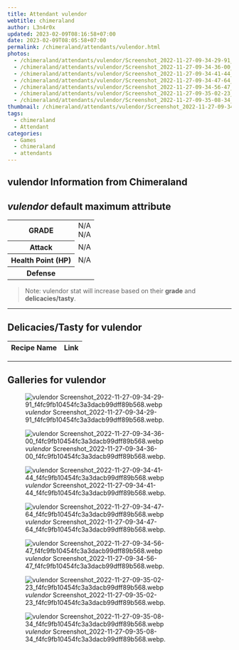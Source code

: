 ```yaml
---
title: Attendant vulendor
webtitle: chimeraland
author: L3n4r0x
updated: 2023-02-09T08:16:58+07:00
date: 2023-02-09T08:05:58+07:00
permalink: /chimeraland/attendants/vulendor.html
photos:
  - /chimeraland/attendants/vulendor/Screenshot_2022-11-27-09-34-29-91_f4fc9fb10454fc3a3dacb99dff89b568.webp
  - /chimeraland/attendants/vulendor/Screenshot_2022-11-27-09-34-36-00_f4fc9fb10454fc3a3dacb99dff89b568.webp
  - /chimeraland/attendants/vulendor/Screenshot_2022-11-27-09-34-41-44_f4fc9fb10454fc3a3dacb99dff89b568.webp
  - /chimeraland/attendants/vulendor/Screenshot_2022-11-27-09-34-47-64_f4fc9fb10454fc3a3dacb99dff89b568.webp
  - /chimeraland/attendants/vulendor/Screenshot_2022-11-27-09-34-56-47_f4fc9fb10454fc3a3dacb99dff89b568.webp
  - /chimeraland/attendants/vulendor/Screenshot_2022-11-27-09-35-02-23_f4fc9fb10454fc3a3dacb99dff89b568.webp
  - /chimeraland/attendants/vulendor/Screenshot_2022-11-27-09-35-08-34_f4fc9fb10454fc3a3dacb99dff89b568.webp
thumbnail: /chimeraland/attendants/vulendor/Screenshot_2022-11-27-09-34-29-91_f4fc9fb10454fc3a3dacb99dff89b568.webp
tags:
  - chimeraland
  - Attendant
categories:
  - Games
  - chimeraland
  - attendants
---
```


<link
  rel="stylesheet"
  href="https://rawcdn.githack.com/dimaslanjaka/Web-Manajemen/870a349/css/bootstrap-5-3-0-alpha3-wrapper.css"
/>
<section id="bootstrap-wrapper">
  <div data-bs-theme="dark">
    <h2>vulendor Information from Chimeraland</h2>
    <h2 id="attribute"><i>vulendor</i> default maximum attribute</h2>
    <div class="row">
      <div class="col mb-2">
        <div class="card">
          <div class="card-body">
            <table>
              <tr>
                <th>GRADE</th>
                <td>N/A <br />N/A</td>
              </tr>
              <tr>
                <th>Attack</th>
                <td>N/A</td>
              </tr>
              <tr>
                <th>Health Point (HP)</th>
                <td>N/A</td>
              </tr>
              <tr>
                <th>Defense</th>
                <td></td>
              </tr>
            </table>
          </div>
        </div>
      </div>
    </div>
    <blockquote>
      Note: vulendor stat will increase based on their <b>grade</b> and
      <b>delicacies/tasty</b>.
    </blockquote>
    <hr />
    <h2 id="delicacies">Delicacies/Tasty for vulendor</h2>
    <div class="card">
      <div class="card-body">
        <div class="table-responsive">
          <table class="table table-striped">
            <thead>
              <tr>
                <th>Recipe Name</th>
                <th>Link</th>
              </tr>
            </thead>
            <tbody></tbody>
          </table>
        </div>
      </div>
    </div>
    <hr />
    <div id="gallery">
      <h2>Galleries for vulendor</h2>
      <div class="row">
        <div class="col-lg-6 col-12">
          <figure>
            <img
              src="https://www.webmanajemen.com/chimeraland/attendants/vulendor/Screenshot_2022-11-27-09-34-29-91_f4fc9fb10454fc3a3dacb99dff89b568.webp"
              alt="vulendor Screenshot_2022-11-27-09-34-29-91_f4fc9fb10454fc3a3dacb99dff89b568.webp"
            />
            <figcaption>
              <i>vulendor</i>
              Screenshot_2022-11-27-09-34-29-91_f4fc9fb10454fc3a3dacb99dff89b568.webp.
            </figcaption>
          </figure>
        </div>
        <div class="col-lg-6 col-12">
          <figure>
            <img
              src="https://www.webmanajemen.com/chimeraland/attendants/vulendor/Screenshot_2022-11-27-09-34-36-00_f4fc9fb10454fc3a3dacb99dff89b568.webp"
              alt="vulendor Screenshot_2022-11-27-09-34-36-00_f4fc9fb10454fc3a3dacb99dff89b568.webp"
            />
            <figcaption>
              <i>vulendor</i>
              Screenshot_2022-11-27-09-34-36-00_f4fc9fb10454fc3a3dacb99dff89b568.webp.
            </figcaption>
          </figure>
        </div>
        <div class="col-lg-6 col-12">
          <figure>
            <img
              src="https://www.webmanajemen.com/chimeraland/attendants/vulendor/Screenshot_2022-11-27-09-34-41-44_f4fc9fb10454fc3a3dacb99dff89b568.webp"
              alt="vulendor Screenshot_2022-11-27-09-34-41-44_f4fc9fb10454fc3a3dacb99dff89b568.webp"
            />
            <figcaption>
              <i>vulendor</i>
              Screenshot_2022-11-27-09-34-41-44_f4fc9fb10454fc3a3dacb99dff89b568.webp.
            </figcaption>
          </figure>
        </div>
        <div class="col-lg-6 col-12">
          <figure>
            <img
              src="https://www.webmanajemen.com/chimeraland/attendants/vulendor/Screenshot_2022-11-27-09-34-47-64_f4fc9fb10454fc3a3dacb99dff89b568.webp"
              alt="vulendor Screenshot_2022-11-27-09-34-47-64_f4fc9fb10454fc3a3dacb99dff89b568.webp"
            />
            <figcaption>
              <i>vulendor</i>
              Screenshot_2022-11-27-09-34-47-64_f4fc9fb10454fc3a3dacb99dff89b568.webp.
            </figcaption>
          </figure>
        </div>
        <div class="col-lg-6 col-12">
          <figure>
            <img
              src="https://www.webmanajemen.com/chimeraland/attendants/vulendor/Screenshot_2022-11-27-09-34-56-47_f4fc9fb10454fc3a3dacb99dff89b568.webp"
              alt="vulendor Screenshot_2022-11-27-09-34-56-47_f4fc9fb10454fc3a3dacb99dff89b568.webp"
            />
            <figcaption>
              <i>vulendor</i>
              Screenshot_2022-11-27-09-34-56-47_f4fc9fb10454fc3a3dacb99dff89b568.webp.
            </figcaption>
          </figure>
        </div>
        <div class="col-lg-6 col-12">
          <figure>
            <img
              src="https://www.webmanajemen.com/chimeraland/attendants/vulendor/Screenshot_2022-11-27-09-35-02-23_f4fc9fb10454fc3a3dacb99dff89b568.webp"
              alt="vulendor Screenshot_2022-11-27-09-35-02-23_f4fc9fb10454fc3a3dacb99dff89b568.webp"
            />
            <figcaption>
              <i>vulendor</i>
              Screenshot_2022-11-27-09-35-02-23_f4fc9fb10454fc3a3dacb99dff89b568.webp.
            </figcaption>
          </figure>
        </div>
        <div class="col-lg-6 col-12">
          <figure>
            <img
              src="https://www.webmanajemen.com/chimeraland/attendants/vulendor/Screenshot_2022-11-27-09-35-08-34_f4fc9fb10454fc3a3dacb99dff89b568.webp"
              alt="vulendor Screenshot_2022-11-27-09-35-08-34_f4fc9fb10454fc3a3dacb99dff89b568.webp"
            />
            <figcaption>
              <i>vulendor</i>
              Screenshot_2022-11-27-09-35-08-34_f4fc9fb10454fc3a3dacb99dff89b568.webp.
            </figcaption>
          </figure>
        </div>
      </div>
    </div>
  </div>
</section>